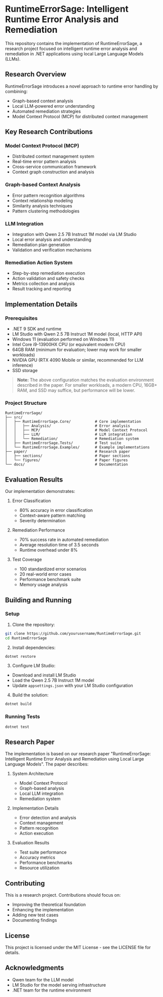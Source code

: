 # RuntimeErrorSage: Intelligent Runtime Error Analysis and Remediation

This repository contains the implementation of RuntimeErrorSage, a research project focused on intelligent runtime error analysis and remediation in .NET applications using local Large Language Models (LLMs).

## Research Overview

RuntimeErrorSage introduces a novel approach to runtime error handling by combining:
- Graph-based context analysis
- Local LLM-powered error understanding
- Automated remediation strategies
- Model Context Protocol (MCP) for distributed context management

## Key Research Contributions

### Model Context Protocol (MCP)
- Distributed context management system
- Real-time error pattern analysis
- Cross-service communication framework
- Context graph construction and analysis

### Graph-based Context Analysis
- Error pattern recognition algorithms
- Context relationship modeling
- Similarity analysis techniques
- Pattern clustering methodologies

### LLM Integration
- Integration with Qwen 2.5 7B Instruct 1M model via LM Studio
- Local error analysis and understanding
- Remediation plan generation
- Validation and verification mechanisms

### Remediation Action System
- Step-by-step remediation execution
- Action validation and safety checks
- Metrics collection and analysis
- Result tracking and reporting

## Implementation Details

### Prerequisites
- .NET 9 SDK and runtime
- LM Studio with Qwen 2.5 7B Instruct 1M model (local, HTTP API)
- Windows 11 (evaluation performed on Windows 11)
- Intel Core i9-13900HX CPU (or equivalent modern CPU)
- 64GB RAM (minimum for evaluation; lower may work for smaller workloads)
- NVIDIA GPU (RTX 4090 Mobile or similar, recommended for LLM inference)
- SSD storage

> **Note:** The above configuration matches the evaluation environment described in the paper. For smaller workloads, a modern CPU, 16GB+ RAM, and SSD may suffice, but performance will be lower.

### Project Structure

```
RuntimeErrorSage/
├── src/
│   ├── RuntimeErrorSage.Core/           # Core implementation
│   │   ├── Analysis/                    # Error analysis
│   │   ├── MCP/                         # Model Context Protocol
│   │   ├── LLM/                         # LLM integration
│   │   └── Remediation/                 # Remediation system
│   ├── RuntimeErrorSage.Tests/          # Test suite
│   └── RuntimeErrorSage.Examples/       # Example implementations
├── paper/                               # Research paper
│   ├── sections/                        # Paper sections
│   └── figures/                         # Paper figures
└── docs/                                # Documentation
```

## Evaluation Results

Our implementation demonstrates:
1. Error Classification
   - 80% accuracy in error classification
   - Context-aware pattern matching
   - Severity determination

2. Remediation Performance
   - 70% success rate in automated remediation
   - Average resolution time of 3.5 seconds
   - Runtime overhead under 8%

3. Test Coverage
   - 100 standardized error scenarios
   - 20 real-world error cases
   - Performance benchmark suite
   - Memory usage analysis

## Building and Running

### Setup
1. Clone the repository:
```bash
git clone https://github.com/yourusername/RuntimeErrorSage.git
cd RuntimeErrorSage
```

2. Install dependencies:
```bash
dotnet restore
```

3. Configure LM Studio:
- Download and install LM Studio
- Load the Qwen 2.5 7B Instruct 1M model
- Update `appsettings.json` with your LM Studio configuration

4. Build the solution:
```bash
dotnet build
```

### Running Tests
```bash
dotnet test
```

## Research Paper

The implementation is based on our research paper "RuntimeErrorSage: Intelligent Runtime Error Analysis and Remediation using Local Large Language Models". The paper describes:

1. System Architecture
   - Model Context Protocol
   - Graph-based analysis
   - Local LLM integration
   - Remediation system

2. Implementation Details
   - Error detection and analysis
   - Context management
   - Pattern recognition
   - Action execution

3. Evaluation Results
   - Test suite performance
   - Accuracy metrics
   - Performance benchmarks
   - Resource utilization

## Contributing

This is a research project. Contributions should focus on:
- Improving the theoretical foundation
- Enhancing the implementation
- Adding new test cases
- Documenting findings

## License

This project is licensed under the MIT License - see the LICENSE file for details.

## Acknowledgments

- Qwen team for the LLM model
- LM Studio for the model serving infrastructure
- .NET team for the runtime environment 